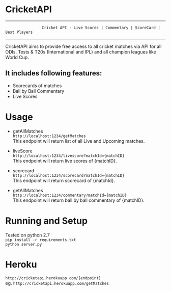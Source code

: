 # CricketAPI
-----------------------------------------------------------------------------------------------------------
					Cricket API - Live Scores | Commentary | ScoreCard | Best Players
-----------------------------------------------------------------------------------------------------------
CricketAPI aims to provide free access to all cricket matches via API for all ODIs, Tests & T20s (International and IPL) and all champion leagues like World Cup. 
## It includes following features:
- Scorecards of matches 
- Ball by Ball Commentary
- Live Scores

# Usage
- getAllMatches <br>
   ```http://localhost:1234/getMatches``` 
   <br>
This endpoint will return list of all Live and Upcoming matches. <br>

- liveScore <br>
   ```http://localhost:1234/livescore?matchId={matchID}``` 
   <br>
This endpoint will return live scores of {matchID}. <br>

- scorecard <br>
   ```http://localhost:1234/scorecard?matchId={matchID}``` 
   <br>
This endpoint will return scorecard of {matchId}. <br>


- getAllMatches <br>
   ```http://localhost:1234/commentary?matchId={matchID}``` 
   <br>
This endpoint will return ball by ball commentary of {matchID}. <br>

# Running and Setup
  Tested on python 2.7 <br>
  ```pip install -r requirements.txt``` <br>
  ```python server.py```
# Heroku
  ```http://cricketapi.herokuapp.com/{endpoint}```<br>
  eg. ```http://cricketapi.herokuapp.com/getMatches```
